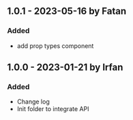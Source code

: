 ## 1.0.1 - 2023-05-16 by Fatan

### Added

- add prop types component 


## 1.0.0 - 2023-01-21 by Irfan

### Added

- Change log
- Init folder to integrate API
